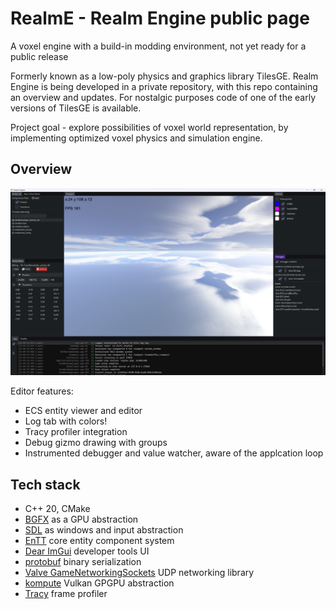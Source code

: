 # RealmE - Realm Engine public page
A voxel engine with a build-in modding environment, not yet ready for a public release

Formerly known as a low-poly physics and graphics library TilesGE. Realm Engine is being developed in a private repository, with this repo containing an overview and updates.
For nostalgic purposes code of one of the early versions of TilesGE is available.

Project goal - explore possibilities of voxel world representation, by implementing optimized voxel physics and simulation engine. 

## Overview

![Editor overview](docs/Realme_editor.png)

Editor features:
- ECS entity viewer and editor
- Log tab with colors!
- Tracy profiler integration
- Debug gizmo drawing with groups
- Instrumented debugger and value watcher, aware of the applcation loop

## Tech stack
- C++ 20, CMake
- [BGFX](https://github.com/bkaradzic/bgfx) as a GPU abstraction
- [SDL](https://www.libsdl.org) as windows and input abstraction
- [EnTT](https://github.com/skypjack/entt) core entity component system
- [Dear ImGui](https://github.com/ocornut/imgui) developer tools UI
- [protobuf](https://github.com/protocolbuffers/protobuf) binary serialization
- [Valve GameNetworkingSockets](https://github.com/ValveSoftware/GameNetworkingSockets) UDP networking library
- [kompute](https://github.com/KomputeProject/kompute) Vulkan GPGPU abstraction
- [Tracy](https://github.com/wolfpld/tracy) frame profiler
